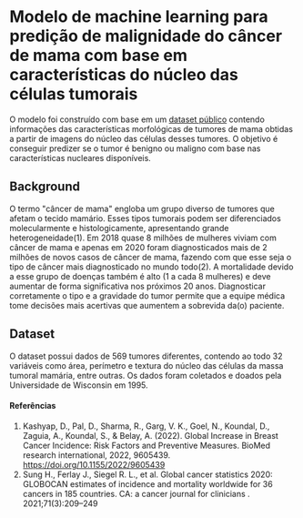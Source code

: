 # Modelo de machine learning para predição de malignidade do câncer de mama com base em características do núcleo das células tumorais

O modelo foi construído com base em um [dataset público](https://archive.ics.uci.edu/ml/datasets/breast+cancer+wisconsin+(diagnostic)) contendo informações das características morfológicas de tumores de mama obtidas a partir de imagens do núcleo das células desses tumores. O objetivo é conseguir predizer se o tumor é benigno ou maligno com base nas características nucleares disponíveis. 

## Background 
O termo "câncer de mama" engloba um grupo diverso de tumores que afetam o tecido mamário. Esses tipos tumorais podem ser diferenciados molecularmente e histologicamente, apresentando grande heterogeneidade(1). Em 2018 quase 8 milhões de mulheres viviam com câncer de mama e apenas em 2020 foram diagnosticados mais de 2 milhões de novos casos de câncer de mama, fazendo com que esse seja o tipo de câncer mais diagnosticado no mundo todo(2). A mortalidade devido a esse grupo de doenças também é alto (1 a cada 8 mulheres) e deve aumentar de forma significativa nos próximos 20 anos. Diagnosticar corretamente o tipo e a gravidade do tumor permite que a equipe médica tome decisões mais acertivas que aumentem a sobrevida da(o) paciente.  

## Dataset
O dataset possui dados de 569 tumores diferentes, contendo ao todo 32 variáveis como área, perímetro e textura do núcleo das células da massa tumoral mamária, entre outras. Os dados foram coletados e doados pela Universidade de Wisconsin em 1995. 

#### Referências
1. Kashyap, D., Pal, D., Sharma, R., Garg, V. K., Goel, N., Koundal, D., Zaguia, A., Koundal, S., & Belay, A. (2022). Global Increase in Breast Cancer Incidence: Risk Factors and Preventive Measures. BioMed research international, 2022, 9605439. https://doi.org/10.1155/2022/9605439
2. Sung H., Ferlay J., Siegel R. L., et al. Global cancer statistics 2020: GLOBOCAN estimates of incidence and mortality worldwide for 36 cancers in 185 countries. CA: a cancer journal for clinicians . 2021;71(3):209–249
